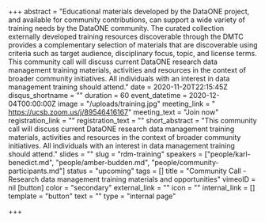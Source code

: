 +++
abstract = "Educational materials developed by the DataONE project, and available for community contributions, can support a wide variety of training needs by the DataONE community. The curated collection externally developed training resources discoverable through the DMTC provides a complementary selection of materials that are discoverable using criteria such as target audience, disciplinary focus, topic, and license terms. This community call will discuss current DataONE research data management training materials, activities and resources in the context of broader community initiatives. All individuals with an interest in data management training should attend."
date = 2020-11-20T22:15:45Z
disqus_shortname = ""
duration = 60
event_datetime = 2020-12-04T00:00:00Z
image = "/uploads/training.jpg"
meeting_link = " https://ucsb.zoom.us/j/89546416167"
meeting_text = "Join now"
registration_link = ""
registration_text = ""
short_abstract = "This community call will discuss current DataONE research data management training materials, activities and resources in the context of broader community initiatives. All individuals with an interest in data management training should attend."
slides = ""
slug = "rdm-training"
speakers = ["people/karl-benedict.md", "people/amber-budden.md", "people/community-participants.md"]
status = "upcoming"
tags = []
title = "Community Call - Research data management training materials and opportunities"
vimeoID = nil
[button]
color = "secondary"
external_link = ""
icon = ""
internal_link = []
template = "button"
text = ""
type = "internal page"

+++
